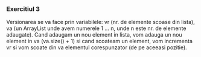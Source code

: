 ### Exercitiul 3
Versionarea se va face prin variabilele: vr (nr. de elemente scoase din lista), va (un ArrayList unde avem numerele 1 ... n, unde n este nr. de elemente adaugate). Cand adaugam
un nou element in lista, vom adauga un nou element in va (va.size() + 1) si cand scoateam un element, vom incrementa vr si vom scoate din va elementul corespunzator (de pe 
aceeasi pozitie).
